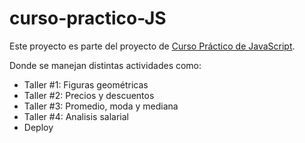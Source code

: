 # curso-practico-JS

Este proyecto es parte del proyecto de [Curso Práctico de JavaScript](https://platzi.com/cursos/javascript-practico/).

Donde se manejan distintas actividades como:

- Taller #1: Figuras geométricas
- Taller #2: Precios y descuentos
- Taller #3: Promedio, moda y mediana
- Taller #4: Analisis salarial
- Deploy
